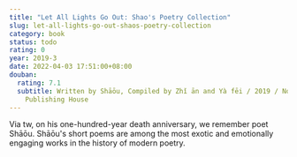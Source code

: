 ```yaml
---
title: "Let All Lights Go Out: Shao's Poetry Collection"
slug: let-all-lights-go-out-shaos-poetry-collection
category: book
status: todo
rating: 0
year: 2019-3
date: 2022-04-03 17:51:00+08:00
douban:
  rating: 7.1
  subtitle: Written by Shāōu, Compiled by Zhǐ ān and Yà fēi / 2019 / Nova
    Publishing House
---
```


Via tw, on his one-hundred-year death anniversary, we remember poet Shāōu. Shāōu's short poems are among the most exotic and emotionally engaging works in the history of modern poetry.

